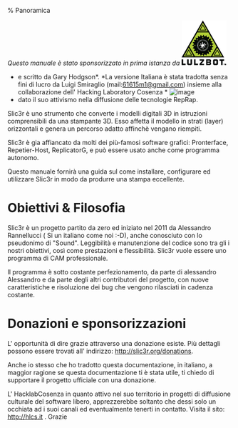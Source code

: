 % Panoramica

*Questo manuale è stato sponsorizzato in prima istanza da* ![image](images/lulzbot_logo.png)
* e scritto da Gary Hodgson*. *La versione Italiana è stata tradotta senza fini di lucro da Luigi Smiraglio (mail:61615m1@gmail.com) insieme alla collaborazione dell' Hacking Laboratory Cosenza * ![image](images/logohacklab.png)
* dato il suo attivismo nella diffusione delle tecnologie RepRap.

Slic3r è uno strumento che converte i modelli digitali 3D in istruzioni comprensibili da una stampante 3D. Esso affetta il modello in strati (layer) orizzontali e genera un percorso adatto affinchè vengano riempiti.

Slic3r è gia affiancato da molti dei più-famosi software grafici: Pronterface, Repetier-Host, ReplicatorG, e può essere usato anche come programma autonomo.

Questo manuale fornirà una guida sul come installare, configurare ed utilizzare Slic3r in modo da produrre una stampa eccellente.

Obiettivi & Filosofia
==================

Slic3r è un progetto partito da zero ed iniziato nel 2011 da Alessandro Rannellucci ( Si un italiano come noi :-D), anche conosciuto con lo pseudonimo di "Sound". Leggibilità e manutenzione del codice sono tra gli i nostri obiettivi, così come prestazioni e flessibilità. Slic3r vuole essere uno programma di CAM professionale.

Il programma è sotto costante perfezionamento, da parte di alessandro Alessandro e da parte degli altri contributori del progetto, con nuove caratteristiche e risoluzione dei bug che vengono rilasciati in cadenza costante.

Donazioni e sponsorizzazioni
=========================

L' opportunità di dire grazie attraverso una donazione esiste. Più dettagli possono essere trovati all' indirizzo: <http://slic3r.org/donations>.

Anche io stesso che ho tradotto questa documentazione, in italiano, a maggior ragione se questa documentazione ti è stata utile, ti chiedo di supportare il progetto ufficiale con una donazione.

L' HacklabCosenza in quanto attivo nel suo territorio in progetti di diffusione culturale del software libero, apprezzerebbe soltanto che dessi solo un occhiata ad i suoi canali ed eventualmente tenerti in contatto. Visita il sito: <http://hlcs.it> . Grazie 
